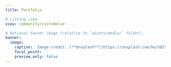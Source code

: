 ```yaml
---
title: Portfolio

# Listing view
view: community/customblue

# Optional banner image (relative to `assets/media/` folder).
banner:
  image:
    caption: 'Image credit: [**Unsplash**](https://unsplash.com/ko/%EC%82%AC%EC%A7%84/%EB%B8%8C%EB%A3%A8%ED%81%B4%EB%A6%B0-%EB%8B%A4%EB%A6%AC%EC%97%90-%EC%84%9C-%EC%9E%88%EB%8A%94-%EC%97%AC%EC%9E%90-pLCdAaMFLTE)'
    focal_point: ''
    preview_only: false
---
```

